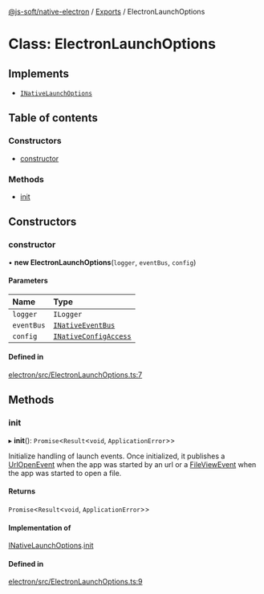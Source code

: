 [@js-soft/native-electron](../README.md) / [Exports](../modules.md) / ElectronLaunchOptions

# Class: ElectronLaunchOptions

## Implements

- [`INativeLaunchOptions`](../interfaces/INativeLaunchOptions.md)

## Table of contents

### Constructors

- [constructor](ElectronLaunchOptions.md#constructor)

### Methods

- [init](ElectronLaunchOptions.md#init)

## Constructors

### constructor

• **new ElectronLaunchOptions**(`logger`, `eventBus`, `config`)

#### Parameters

| Name | Type |
| :------ | :------ |
| `logger` | `ILogger` |
| `eventBus` | [`INativeEventBus`](../interfaces/INativeEventBus.md) |
| `config` | [`INativeConfigAccess`](../interfaces/INativeConfigAccess.md) |

#### Defined in

[electron/src/ElectronLaunchOptions.ts:7](https://github.com/js-soft/ts-native-access/blob/feba5fc/packages/electron/src/ElectronLaunchOptions.ts#L7)

## Methods

### init

▸ **init**(): `Promise`<`Result`<`void`, `ApplicationError`\>\>

Initialize handling of launch events. Once initialized, it publishes a [UrlOpenEvent](UrlOpenEvent.md) when the app was started by an url or a [FileViewEvent](FileViewEvent.md)
when the app was started to open a file.

#### Returns

`Promise`<`Result`<`void`, `ApplicationError`\>\>

#### Implementation of

[INativeLaunchOptions](../interfaces/INativeLaunchOptions.md).[init](../interfaces/INativeLaunchOptions.md#init)

#### Defined in

[electron/src/ElectronLaunchOptions.ts:9](https://github.com/js-soft/ts-native-access/blob/feba5fc/packages/electron/src/ElectronLaunchOptions.ts#L9)
